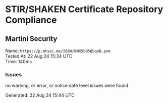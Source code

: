 # STIR/SHAKEN Certificate Repository Compliance

## Martini Security

Name: `https://p.mtsec.me/2884/BWX5bB5QbqnB.pem`\
Tested At: 22 Aug 24 15:34 UTC\
Time: 140ms

### Issues

no warning, or error, or notice date level issues were found

Generated: 22 Aug 24 15:44 UTC